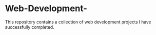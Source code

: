 # Web-Development-
This repository contains a collection of web development projects I have successfully completed.
